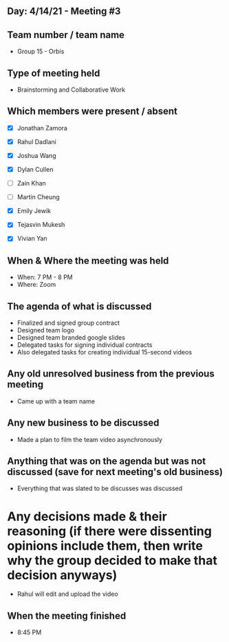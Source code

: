 ## Day: 4/14/21 - Meeting #3

## Team number / team name
- Group 15 - Orbis
## Type of meeting held
- Brainstorming and Collaborative Work
## Which members were present / absent
- [x] Jonathan Zamora

- [x] Rahul Dadlani

- [x] Joshua Wang

- [x] Dylan Cullen

- [ ] Zain Khan

- [ ] Martin Cheung

- [x] Emily Jewik

- [x] Tejasvin Mukesh

- [x] Vivian Yan
## When & Where the meeting was held
- When: 7 PM - 8 PM
- Where: Zoom
## The agenda of what is discussed
- Finalized and signed group contract
- Designed team logo
- Designed team branded google slides
- Delegated tasks for signing individual contracts
- Also delegated tasks for creating individual 15-second videos
## Any old unresolved business from the previous meeting
- Came up with a team name
## Any new business to be discussed
- Made a plan to film the team video asynchronously
## Anything that was on the agenda but was not discussed (save for next meeting's old business)
- Everything that was slated to be discusses was discussed
# Any decisions made & their reasoning (if there were dissenting opinions include them, then write why the group decided to make that decision anyways)
- Rahul will edit and upload the video
## When the meeting finished
- 8:45 PM
